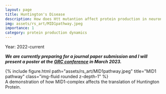 ```yaml
---
layout: page
title: Huntington's Disease
description: How does Htt mutantion affect protein production in neurons?
img: assets/rs_art/MID1pathway.jpeg
importance: 1
category: protein production dynamics
---
```


Year: 2022-current

***We are currently preparing for a journal paper submission and I will present a poster at the [GRC conference](https://www.grc.org/dendrites-molecules-structure-and-function-conference/2023/) in March 2023.***

<div class="row">
    <div class="col-sm mt-3 mt-md-0">
        {% include figure.html path="assets/rs_art/MID1pathway.jpeg" title="MID1 pathway" class="img-fluid rounded z-depth-1" %}
    </div>
</div>
<div class="caption">
    A demonstration of how MID1-complex affects the translation of Huntington Protein.
</div>

<!-- Huntington’s Disease (HD) is caused by an expanded CAG repeat in exon 1 of the Huntington (HTT) gene and pathological hallmarks of such disorders are the accumulation of protein aggregates in neurons and neuronal death. Phenotype such as choreatic movements or dementia does not appear until certain onset age. To understand the underlying pathological mechanisms prior to the onset, it is important to trace back developmental differences on molecular, synaptic, cellular, and network levels. Here we focus on the difference of protein synthesis dynamics between wild-type (WT) and mutant (MT) HD models. Previously, there have been extensive studies on the impact of MT HTT at DNA and protein levels. One key study (Krauß et al., 2013) established that HTT mRNA binds to MID1 at a rate proportional to the CAG repeat length, forming MID1-complex that also includes the catalytic subunit of protein phosphatase 2A (PP2Ac) and 40S ribosomal S6 kinase (S6K). Furthermore, the study showed that MT HTT protein level is increased compared to WT HTT. A proposed mechanism driving such changes in protein production dynamics is that the MID1-complex excites mTOR and inhibits PP2A nearby, subsequently activating bound ribosomes and eventually increasing the translation rate of MT HTT mRNA. However, the lack of existing research on the transcription process or measurement of mRNA level in MT HD models leaves us wondering: 1) is the change in WT or MT HTT protein level also caused by a change in mRNA level? and 2) if so, to what extent is the protein level change caused by transcription dynamics change and how much is caused by translation dynamics change? -->